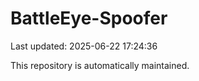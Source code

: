 # BattleEye-Spoofer

Last updated: 2025-06-22 17:24:36

This repository is automatically maintained.
